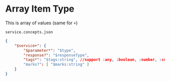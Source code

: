 # Array Item Type

This is array of values (same for `+`)

`service.concepts.json`

```json
{
    "$service+": {
        "$parameter*": "$type",
        "response?": "$responseType",
        "tags*": "$tags:string", //support :any, :boolean, :number, :customType
        "marks?": [ "$marks:string" ]
    }
}
```
